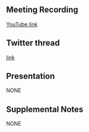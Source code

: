 ## Meeting Recording

[YouTube link](https://www.youtube.com/watch?v=HIemjI_7Ay0)

## Twitter thread

[link](https://twitter.com/Orthogonal_Lab/status/1401229157070147585)

## Presentation

NONE   

## Supplemental Notes

NONE
